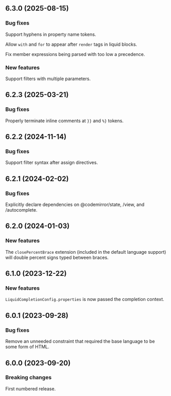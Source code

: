 ## 6.3.0 (2025-08-15)

### Bug fixes

Support hyphens in property name tokens.

Allow `with` and `for` to appear after `render` tags in liquid blocks.

Fix member expressions being parsed with too low a precedence.

### New features

Support filters with multiple parameters.

## 6.2.3 (2025-03-21)

### Bug fixes

Properly terminate inline comments at `}}` and `%}` tokens.

## 6.2.2 (2024-11-14)

### Bug fixes

Support filter syntax after assign directives.

## 6.2.1 (2024-02-02)

### Bug fixes

Explicitly declare dependencies on @codemirror/state, /view, and /autocomplete.

## 6.2.0 (2024-01-03)

### New features

The `closePercentBrace` extension (included in the default language support) will double percent signs typed between braces.

## 6.1.0 (2023-12-22)

### New features

`LiquidCompletionConfig.properties` is now passed the completion context.

## 6.0.1 (2023-09-28)

### Bug fixes

Remove an unneeded constraint that required the base language to be some form of HTML.

## 6.0.0 (2023-09-20)

### Breaking changes

First numbered release.
